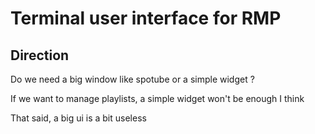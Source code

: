 # Terminal user interface for RMP

## Direction

Do we need a big window like spotube or a simple widget ?

If we want to manage playlists, a simple widget won't be enough I think

That said, a big ui is a bit useless
